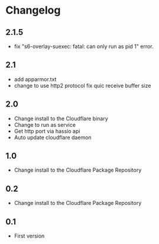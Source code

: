 # Changelog

## 2.1.5
- fix "s6-overlay-suexec: fatal: can only run as pid 1" error.

## 2.1
- add apparmor.txt
- change to use http2 protocol fix quic receive buffer size

## 2.0
- Change install to the Cloudflare binary
- Change to run as service
- Get http port via hassio api
- Auto update cloudflare daemon

## 1.0
- Change install to the Cloudflare Package Repository

## 0.2
- Change install to the Cloudflare Package Repository

## 0.1
- First version

